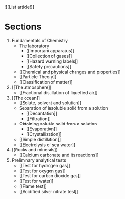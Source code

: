 ![[List article!]]

# Sections
1. Fundamentals of Chemistry
	- The laboratory
		- [[Important apparatus]]
		- [[Collection of gases]]
		- [[Hazard warning labels]]
		- [[Safety precautions]]
	- [[Chemical and physical changes and properties]]
	- [[Particle Theory]]
	- [[Classification of matter]]
2. [[The atmosphere]]
	- [[Fractional distillation of liquefied air]]
3. [[The ocean]]
	- [[Solute, solvent and solution]]
	- Separation of insoluble solid from a solution
		- [[Decantation]]
		- [[Filtration]]
	- Obtaining soluble solid from a solution
		- [[Evaporation]]
		- [[Crystallization]]
	- [[Simple distillation]]
	- [[Electrolysis of sea water]]
3. [[Rocks and minerals]]
	- [[Calcium carbonate and its reactions]]
4. Preliminary analytical tests
	- [[Test for hydrogen gas]]
	- [[Test for oxygen gas]]
	- [[Test for carbon dioxide gas]]
	- [[Test for water]]
	- [[Flame test]]
	- [[Acidified silver nitrate test]]
